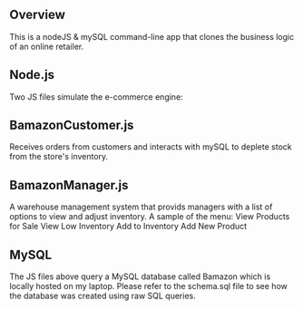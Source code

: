 Overview
--------
This is a nodeJS & mySQL command-line app that clones the business logic of an online retailer.

Node.js
-------
Two JS files simulate the e-commerce engine:

BamazonCustomer.js
------------------
Receives orders from customers and interacts with mySQL to deplete stock from the store's inventory.

BamazonManager.js
-----------------
A warehouse management system that provids managers with a list of options to view and adjust inventory.
A sample of the menu:
View Products for Sale
View Low Inventory
Add to Inventory
Add New Product

MySQL
-----
The JS files above query a MySQL database called Bamazon which is locally hosted on my laptop.
Please refer to the schema.sql file to see how the database was created using raw SQL queries.
